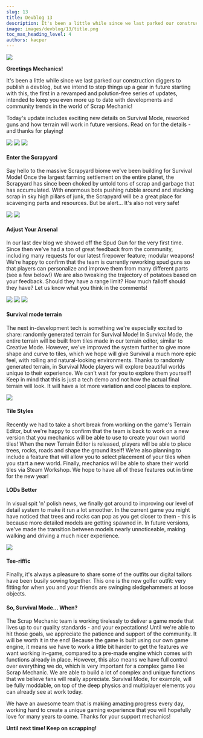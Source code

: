```yaml
---
slug: 13
title: Devblog 13
description: It's been a little while since we last parked our construction diggers to publish a devblog, but we intend to step things up a gear in future starting with this, the first in a revamped and polution-free series of updates, intended to keep you even more up to date with developments and community trends in the world of Scrap Mechanic!
image: images/devblog/13/title.png
toc_max_heading_level: 4
authors: kacper
---
```


![](/images/devblog/13/title.png)

**Greetings Mechanics!**

It's been a little while since we last parked our construction diggers to publish a devblog, but we intend to step things up a gear in future starting with this, the first in a revamped and polution-free series of updates, intended to keep you even more up to date with developments and community trends in the world of Scrap Mechanic!
<!--truncate-->
Today's update includes exciting new details on Survival Mode, reworked guns and how terrain will work in future versions. Read on for the details - and thanks for playing!

![](https://i.imgur.com/zD6GQWY.png)
![](https://i.imgur.com/Z6w7uL2.png)
![](https://i.imgur.com/44Iqgrt.png)

#### Enter the Scrapyard

Say hello to the massive Scrapyard biome we've been building for Survival Mode!
Once the largest farming settlement on the entire planet, the Scrapyard has since been choked by untold tons of scrap and garbage that has accumulated. With enormous bots pushing rubble around and stacking scrap in sky high pillars of junk, the Scrapyard will be a great place for scavenging parts and resources. But be alert... It's also not very safe!

![](https://i.imgur.com/hAEWFt4.png)
![](https://i.imgur.com/X9a1lnB.gif)

#### Adjust Your Arsenal

In our last dev blog we showed off the Spud Gun for the very first time. Since then we've had a ton of great feedback from the community, including many requests for our latest firepower feature; modular weapons!
We're happy to confirm that the team is currently reworking spud guns so that players can personalize and improve them from many different parts (see a few below!) We are also tweaking the trajectory of potatoes based on your feedback. Should they have a range limit? How much falloff should they have? Let us know what you think in the comments!


![](https://i.imgur.com/ReJklaP.png) 
![](https://i.imgur.com/2sbhrC2.gif)
![](https://i.imgur.com/sMJQ0QQ.gif)

#### Survival mode terrain

The next in-development tech is something we're especially excited to share: randomly generated terrain for Survival Mode! 
In Survival Mode, the entire terrain will be built from tiles made in our terrain editor, similar to Creative Mode. However, we've improved the system further to give more shape and curve to tiles, which we hope will give Survival a much more epic feel, with rolling and natural-looking environments.
Thanks to randomly generated terrain, in Survival Mode players will explore beautiful worlds unique to their experience. We can't wait for you to explore them yourself!
Keep in mind that this is just a tech demo and not how the actual final terrain will look. It will have a lot more variation and cool places to explore. 

![](https://i.imgur.com/HphDMLG.png)

#### Tile Styles

Recently we had to take a short break from working on the game's Terrain Editor, but we're happy to confirm that the team is back to work on a new version that you mechanics will be able to use to create your own world tiles!
When the new Terrain Editor is released, players will be able to place trees, rocks, roads and shape the ground itself! We're also planning to include a feature that will allow you to select placement of your tiles when you start a new world. Finally, mechanics will be able to share their world tiles via Steam Workshop. We hope to have all of these features out in time for the new year!

#### LODs Better

In visual spit 'n' polish news, we finally got around to improving our level of detail system to make it run a lot smoother. In the current game you might have noticed that trees and rocks can pop as you get closer to them - this is because more detailed models are getting spawned in. In future versions, we've made the transition between models nearly unnoticeable, making walking and driving a much nicer experience. 

![](https://i.imgur.com/ECGnUas.png)

#### Tee-riffic

Finally, it's always a pleasure to share some of the outfits our digital tailors have been busily sowing together. This one is the new golfer outfit: very fitting for when you and your friends are swinging sledgehammers at loose objects.  

#### So, Survival Mode... When?

The Scrap Mechanic team is working tirelessly to deliver a game mode that lives up to our quality standards - and your expectations! Until we're able to hit those goals, we appreciate the patience and support of the community. It will be worth it in the end!
Because the game is built using our own game engine, it means we have to work a little bit harder to get the features we want working in-game, compared to a pre-made engine which comes with functions already in place. However, this also means we have full control over everything we do, which is very important for a complex game like Scrap Mechanic. We are able to build a lot of complex and unique functions that we believe fans will really appreciate. Survival Mode, for example, will be fully moddable, on top of the deep physics and multiplayer elements you can already see at work today.

We have an awesome team that is making amazing progress every day, working hard to create a unique gaming experience that you will hopefully love for many years to come. Thanks for your support mechanics! 

**Until next time! Keep on scrapping!**